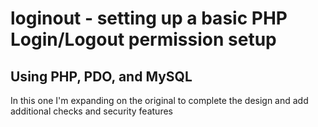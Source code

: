 # loginout - setting up a basic PHP Login/Logout permission setup

## Using PHP, PDO, and MySQL

 In this one I'm expanding on the original to complete the design and add additional
 checks and security features
 